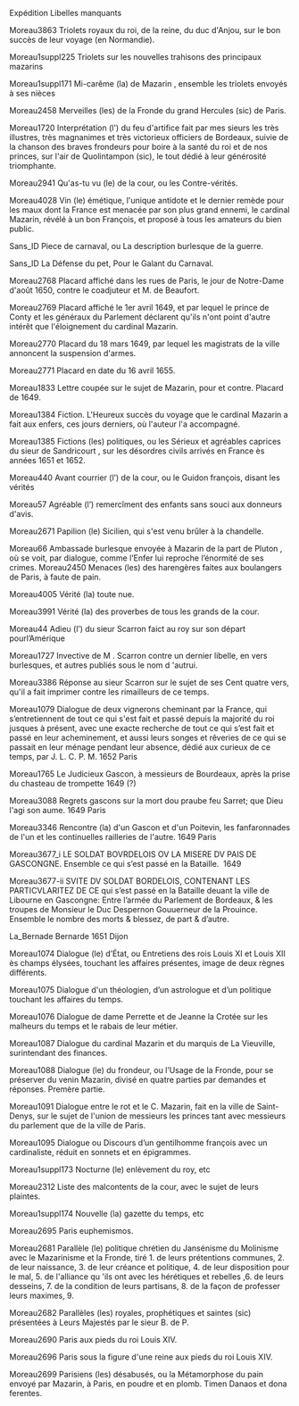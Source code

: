 Expédition Libelles manquants

Moreau3863	Triolets royaux du roi, de la reine, du duc d'Anjou, sur le bon succès de leur voyage (en Normandie).

Moreau1suppl225	Triolets sur les nouvelles trahisons des principaux mazarins

Moreau1suppl171	Mi-carême (la) de Mazarin , ensemble les triolets envoyés à ses nièces

Moreau2458	Merveilles (les) de la Fronde du grand Hercules (sic) de Paris.

Moreau1720	Interprétation (l') du feu d'artifice fait par mes sieurs les très illustres, très magnanimes et très victorieux officiers de Bordeaux, suivie de la chanson des braves frondeurs pour boire à la santé du roi et de nos princes, sur l'air de Quolintampon (sic), le tout dédié à leur générosité triomphante.

Moreau2941	Qu'as-tu vu (le) de la cour, ou les Contre-vérités.

Moreau4028	Vin (le) émétique, l'unique antidote et le dernier remède pour les maux dont la France est menacée par son plus grand ennemi, le cardinal Mazarin, révélé à un bon François, et proposé à tous les amateurs du bien public.

Sans_ID Piece de carnaval, ou La description burlesque de la guerre.

Sans_ID La Défense du pet, Pour le Galant du Carnaval.

Moreau2768	Placard affiché dans les rues de Paris, le jour de Notre-Dame d'août 1650, contre le coadjuteur et M. de Beaufort.

Moreau2769	Placard affiché le 1er avril 1649, et par lequel le prince de Conty et les généraux du Parlement déclarent qu'ils n'ont point d'autre intérêt que l'éloignement du cardinal Mazarin.

Moreau2770	Placard du 18 mars 1649, par lequel les magistrats de la ville annoncent la suspension d'armes.

Moreau2771	Placard en date du 16 avril 1655.

Moreau1833	Lettre coupée sur le sujet de Mazarin, pour et contre. Placard de 1649.

Moreau1384	Fiction. L'Heureux succès du voyage que le cardinal Mazarin a fait aux enfers, ces jours derniers, où l'auteur l'a accompagné.

Moreau1385	Fictions (les) politiques, ou les Sérieux et agréables caprices du sieur de Sandricourt , sur les désordres civils arrivés en France ès années 1651 et 1652.

Moreau440	Avant courrier (l’) de la cour, ou le Guidon françois, disant les vérités

Moreau57	Agréable (l’) remercîment des enfants sans souci aux donneurs d'avis.

Moreau2671	Papilion (le) Sicilien, qui s'est venu brûler à la chandelle.

Moreau66	Ambassade burlesque envoyée à Mazarin de la part de Pluton , où se voit, par dialogue, comme l’Enfer lui reproche l’énormité de ses crimes.
Moreau2450	Menaces (les) des harengères faites aux boulangers de Paris, à faute de pain.

Moreau4005	Vérité (la) toute nue.

Moreau3991	Vérité (la) des proverbes de tous les grands de la cour.

Moreau44	Adieu (l’) du sieur Scarron faict au roy sur son départ pourl’Amérique

Moreau1727	Invective de M . Scarron contre un dernier libelle, en vers burlesques, et autres publiés sous le nom d 'autrui.

Moreau3386	Réponse au sieur Scarron sur le sujet de ses Cent quatre vers, qu'il a fait imprimer contre les rimailleurs de ce temps.


Moreau1079	Dialogue de deux vignerons cheminant par la France, qui s’entretiennent de tout ce qui s'est fait et passé depuis la majorité du roi jusques à présent, avec une exacte recherche de tout ce qui s’est fait et passé en leur acheminement, et aussi leurs songes et rêveries de ce qui se passait en leur ménage pendant leur absence, dédié aux curieux de ce temps, par J. L. C. P. M.	1652	Paris

Moreau1765	Le Judicieux Gascon, à messieurs de Bourdeaux, après la prise du chasteau de trompette	1649 (?)	

Moreau3088	Regrets gascons sur la mort dou praube feu Sarret; que Dieu l'agi son aume.	1649	Paris

Moreau3346	Rencontre (la) d'un Gascon et d'un Poitevin, les fanfaronnades de l'un et les continuelles railleries de l'autre.	1649	Paris

Moreau3677_i	LE SOLDAT BOVRDELOIS OV LA MISERE DV PAIS DE GASCONGNE. Ensemble ce qui s’est passé en la Bataille. 	1649	

Moreau3677-ii	SVITE DV SOLDAT BORDELOIS, CONTENANT LES PARTICVLARITEZ DE CE qui s’est passé en la Bataille deuant la ville de Libourne en Gascongne: Entre l’armée du Parlement de Bordeaux, & les troupes de Monsieur le Duc Despernon Gouuerneur de la Prouince. Ensemble le nombre des morts & blessez, de part & d’autre. 

La_Bernade	Bernarde	1651	Dijon

Moreau1074	Dialogue (le) d’État, ou Entretiens des rois Louis XI et Louis XII ès champs élysées, touchant les affaires présentes, image de deux règnes différents.

Moreau1075	Dialogue d'un théologien, d’un astrologue et d’un politique touchant les affaires du temps.

Moreau1076	Dialogue de dame Perrette et de Jeanne la Crotée sur les malheurs du temps et le rabais de leur métier.

Moreau1087	Dialogue du cardinal Mazarin et du marquis de La Vieuville, surintendant des finances.

Moreau1088	Dialogue (le) du frondeur, ou l’Usage de la Fronde, pour se préserver du venin Mazarin, divisé en quatre parties par demandes et réponses. Premère partie.

Moreau1091	Dialogue entre le rot et le C. Mazarin, fait en la ville de Saint-Denys, sur le sujet de l'union de messieurs les princes tant avec messieurs du parlement que de la ville de Paris.

Moreau1095	Dialogue ou Discours d’un gentilhomme françois avec un cardinaliste, réduit en sonnets et en épigrammes.

Moreau1suppl173	Nocturne (le) enlèvement du roy, etc

Moreau2312	Liste des malcontents de la cour, avec le sujet de leurs plaintes.

Moreau1suppl174	Nouvelle (la) gazette du temps, etc

Moreau2695	Paris euphemismos.
	
Moreau2681	Parallèle (le) politique chrétien du Jansénisme du Molinisme avec le Mazarinisme et la Fronde, tiré 1. de leurs prétentions communes, 2. de leur naissance, 3. de leur créance et politique, 4. de leur disposition pour le mal, 5. de l'alliance qu 'ils ont avec les hérétiques et rebelles ,6. de leurs desseins, 7. de la condition de leurs partisans, 8. de la façon de professer leurs maximes, 9.
	
Moreau2682	Parallèles (les) royales, prophétiques et saintes (sic) présentées à Leurs Majestés par le sieur B. de P.

Moreau2690	Paris aux pieds du roi Louis XIV.

Moreau2696	Paris sous la figure d'une reine aux pieds du roi Louis XIV.

Moreau2699	Parisiens (les) désabusés, ou la Métamorphose du pain envoyé par Mazarin, à Paris, en poudre et en plomb. Timen Danaos et dona ferentes.


